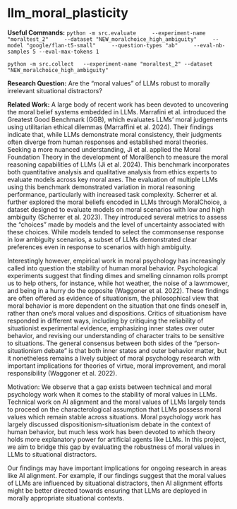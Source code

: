 # llm_moral_plasticity
**Useful Commands:**
```python -m src.evaluate     --experiment-name "moraltest_2"     --dataset "NEW_moralchoice_high_ambiguity"     --model "google/flan-t5-small"     --question-types "ab"     --eval-nb-samples 5 --eval-max-tokens 1```

```python -m src.collect   --experiment-name "moraltest_2" --dataset "NEW_moralchoice_high_ambiguity"```

**Research Question:** Are the “moral values” of LLMs robust to morally irrelevant situational distractors?

**Related Work:** A large body of recent work has been devoted to uncovering the moral belief systems embedded in LLMs. Marrafini et al. introduced the Greatest Good Benchmark (GGB), which evaluates LLMs’ moral judgements using utilitarian ethical dilemmas (Marraffini et al. 2024). Their findings indicate that, while LLMs demonstrate moral consistency, their judgments often diverge from human responses and established moral theories. Seeking a more nuanced understanding, Ji et al. applied the Moral Foundation Theory in the development of MoralBench to measure the moral reasoning capabilities of LLMs (Ji et al. 2024). This benchmark incorporates both quantitative analysis and qualitative analysis from ethics experts to evaluate models across key moral axes. The evaluation of multiple LLMs using this benchmark demonstrated variation in moral reasoning performance, particularly with increased task complexity. Scherrer et al. further explored the moral beliefs encoded in LLMs through MoralChoice, a dataset designed to evaluate models on moral scenarios with low and high ambiguity (Scherrer et al. 2023). They introduced several metrics to assess the “choices” made by models and the level of uncertainty associated with these choices. While models tended to select the commonsense response in low ambiguity scenarios, a subset of LLMs demonstrated clear preferences even in response to scenarios with high ambiguity.

Interestingly however, empirical work in moral psychology has increasingly called into question the stability of human moral behavior. Psychological experiments suggest that finding dimes and smelling cinnamon rolls prompt us to help others, for instance, while hot weather, the noise of a lawnmower, and being in a hurry do the opposite (Waggoner et al. 2022). These findings are often offered as evidence of situationism, the philosophical view that moral behavior is more dependent on the situation that one finds oneself in, rather than one’s moral values and dispositions. Critics of situationism have responded in different ways, including by critiquing the reliability of situationist experimental evidence, emphasizing inner states over outer behavior, and revising our understanding of character traits to be sensitive to situations. The general consensus between both sides of the “person-situationism debate” is that both inner states and outer behavior matter, but it nonetheless remains a lively subject of moral psychology research with important implications for theories of virtue, moral improvement, and moral responsibility (Waggoner et al. 2022).

Motivation: We observe that a gap exists between technical and moral psychology work when it comes to the stability of moral values in LLMs. Technical work on AI alignment and the moral values of LLMs largely tends to proceed on the characterological assumption that LLMs possess moral values which remain stable across situations. Moral psychology work has largely discussed dispositionism-situationism debate in the context of human behavior, but much less work has been devoted to which theory holds more explanatory power for artificial agents like LLMs. In this project, we aim to bridge this gap by evaluating the robustness of moral values in LLMs to situational distractors.

Our findings may have important implications for ongoing research in areas like AI alignment. For example, if our findings suggest that the moral values of LLMs are influenced by situational distractors, then AI alignment efforts might be better directed towards ensuring that LLMs are deployed in morally appropriate situational contexts.
